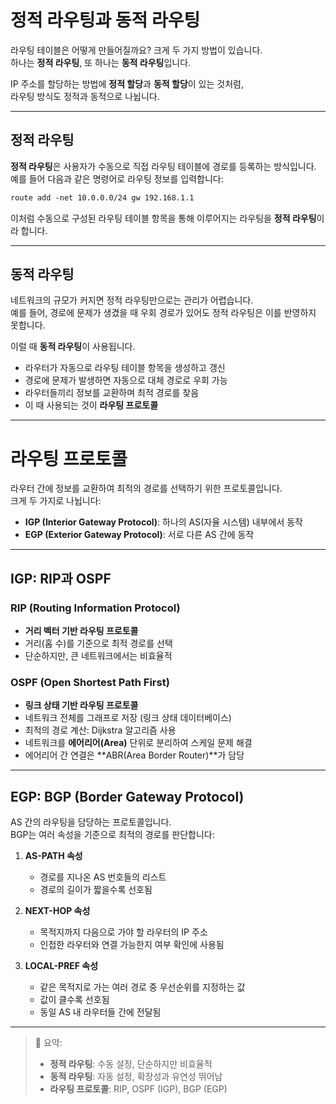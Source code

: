 # 정적 라우팅과 동적 라우팅

라우팅 테이블은 어떻게 만들어질까요? 크게 두 가지 방법이 있습니다.  
하나는 **정적 라우팅**, 또 하나는 **동적 라우팅**입니다.

IP 주소를 할당하는 방법에 **정적 할당**과 **동적 할당**이 있는 것처럼,  
라우팅 방식도 정적과 동적으로 나뉩니다.

---

## 정적 라우팅

**정적 라우팅**은 사용자가 수동으로 직접 라우팅 테이블에 경로를 등록하는 방식입니다.  
예를 들어 다음과 같은 명령어로 라우팅 정보를 입력합니다:

``` txt
route add -net 10.0.0.0/24 gw 192.168.1.1
```

이처럼 수동으로 구성된 라우팅 테이블 항목을 통해 이루어지는 라우팅을 **정적 라우팅**이라 합니다.

---

## 동적 라우팅

네트워크의 규모가 커지면 정적 라우팅만으로는 관리가 어렵습니다.  
예를 들어, 경로에 문제가 생겼을 때 우회 경로가 있어도 정적 라우팅은 이를 반영하지 못합니다.

이럴 때 **동적 라우팅**이 사용됩니다.

- 라우터가 자동으로 라우팅 테이블 항목을 생성하고 갱신
- 경로에 문제가 발생하면 자동으로 대체 경로로 우회 가능
- 라우터들끼리 정보를 교환하며 최적 경로를 찾음
- 이 때 사용되는 것이 **라우팅 프로토콜**

---

# 라우팅 프로토콜

라우터 간에 정보를 교환하여 최적의 경로를 선택하기 위한 프로토콜입니다.  
크게 두 가지로 나뉩니다:

- **IGP (Interior Gateway Protocol)**: 하나의 AS(자율 시스템) 내부에서 동작
- **EGP (Exterior Gateway Protocol)**: 서로 다른 AS 간에 동작

---

## IGP: RIP과 OSPF

### RIP (Routing Information Protocol)

- **거리 벡터 기반 라우팅 프로토콜**
- 거리(홉 수)를 기준으로 최적 경로를 선택
- 단순하지만, 큰 네트워크에서는 비효율적

### OSPF (Open Shortest Path First)

- **링크 상태 기반 라우팅 프로토콜**
- 네트워크 전체를 그래프로 저장 (링크 상태 데이터베이스)
- 최적의 경로 계산: Dijkstra 알고리즘 사용
- 네트워크를 **에어리어(Area)** 단위로 분리하여 스케일 문제 해결
- 에어리어 간 연결은 **ABR(Area Border Router)**가 담당

---

## EGP: BGP (Border Gateway Protocol)

AS 간의 라우팅을 담당하는 프로토콜입니다.  
BGP는 여러 속성을 기준으로 최적의 경로를 판단합니다:

1. **AS-PATH 속성**
   - 경로를 지나온 AS 번호들의 리스트
   - 경로의 길이가 짧을수록 선호됨

2. **NEXT-HOP 속성**
   - 목적지까지 다음으로 가야 할 라우터의 IP 주소
   - 인접한 라우터와 연결 가능한지 여부 확인에 사용됨

3. **LOCAL-PREF 속성**
   - 같은 목적지로 가는 여러 경로 중 우선순위를 지정하는 값
   - 값이 클수록 선호됨
   - 동일 AS 내 라우터들 간에 전달됨

---

> 📌 요약:  
> - **정적 라우팅**: 수동 설정, 단순하지만 비효율적  
> - **동적 라우팅**: 자동 설정, 확장성과 유연성 뛰어남  
> - **라우팅 프로토콜**: RIP, OSPF (IGP), BGP (EGP)
